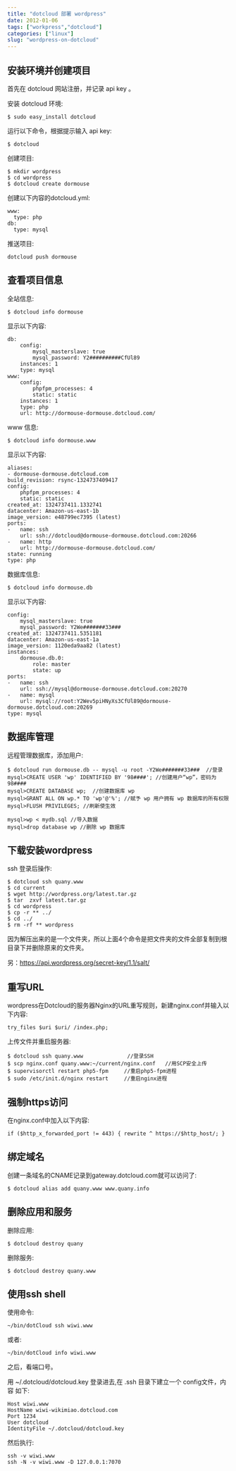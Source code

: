 ```yaml
---
title: "dotcloud 部署 wordpress"
date: 2012-01-06
tags: ["workpress","dotcloud"]
categories: ["linux"]
slug: "wordpress-on-dotcloud"
---
```




安装环境并创建项目
------------------

首先在 dotcloud 网站注册，并记录 api key 。

安装 dotcloud 环境:

    $ sudo easy_install dotcloud

运行以下命令，根据提示输入 api key:

    $ dotcloud

创建项目:

    $ mkdir wordpress
    $ cd wordpress
    $ dotcloud create dormouse

创建以下内容的dotcloud.yml:

    www:
      type: php
    db:
      type: mysql

推送项目:

    dotcloud push dormouse

查看项目信息
------------

全站信息:

    $ dotcloud info dormouse

显示以下内容:

    db:
        config:
            mysql_masterslave: true
            mysql_password: Y2##########CfUl89
        instances: 1
        type: mysql
    www:
        config:
            phpfpm_processes: 4
            static: static
        instances: 1
        type: php
        url: http://dormouse-dormouse.dotcloud.com/

www 信息:

    $ dotcloud info dormouse.www

显示以下内容:

    aliases:
    - dormouse-dormouse.dotcloud.com
    build_revision: rsync-1324737409417
    config:
        phpfpm_processes: 4
        static: static
    created_at: 1324737411.1332741
    datacenter: Amazon-us-east-1b
    image_version: e48799ec7395 (latest)
    ports:
    -   name: ssh
        url: ssh://dotcloud@dormouse-dormouse.dotcloud.com:20266
    -   name: http
        url: http://dormouse-dormouse.dotcloud.com/
    state: running
    type: php

数据库信息:

    $ dotcloud info dormouse.db

显示以下内容:

    config:
        mysql_masterslave: true
        mysql_password: Y2We#######33###
    created_at: 1324737411.5351181
    datacenter: Amazon-us-east-1a
    image_version: 1120eda9aa82 (latest)
    instances:
        dormouse.db.0:
            role: master
            state: up
    ports:
    -   name: ssh
        url: ssh://mysql@dormouse-dormouse.dotcloud.com:20270
    -   name: mysql
        url: mysql://root:Y2Wev5piHNyXs3CfUl89@dormouse-dormouse.dotcloud.com:20269
    type: mysql

数据库管理
----------

远程管理数据库，添加用户:

    $ dotcloud run dormouse.db -- mysql -u root -Y2We#######33###  //登录
    mysql>CREATE USER 'wp' IDENTIFIED BY '98####'; //创建用户“wp”，密码为98####
    mysql>CREATE DATABASE wp;  //创建数据库 wp
    mysql>GRANT ALL ON wp.* TO 'wp'@'%'; //赋予 wp 用户拥有 wp 数据库的所有权限
    mysql>FLUSH PRIVILEGES; //刷新使生效

    mysql>wp < mydb.sql //导入数据
    mysql>drop database wp //删除 wp 数据库

下载安装wordpress
-----------------

ssh 登录后操作:

    $ dotcloud ssh quany.www
    $ cd current
    $ wget http://wordpress.org/latest.tar.gz
    $ tar  zxvf latest.tar.gz
    $ cd wordpress
    $ cp -r ** ../
    $ cd ../
    $ rm -rf ** wordpress

因为解压出来的是一个文件夹，所以上面4个命令是把文件夹的文件全部复制到根目录下并删除原来的文件夹。

另：https://api.wordpress.org/secret-key/1.1/salt/

重写URL
-------

wordpress在Dotcloud的服务器Nginx的URL重写规则，新建nginx.conf并输入以下内容:

    try_files $uri $uri/ /index.php;

上传文件并重启服务器:

    $ dotcloud ssh quany.www              //登录SSH
    $ scp nginx.conf quany.www:~/current/nginx.conf   //用SCP安全上传
    $ supervisorctl restart php5-fpm     //重启php5-fpm进程
    $ sudo /etc/init.d/nginx restart     //重启nginx进程

强制https访问
-------------

在nginx.conf中加入以下内容:

    if ($http_x_forwarded_port != 443) { rewrite ^ https://$http_host/; }

绑定域名
--------

创建一条域名的CNAME记录到gateway.dotcloud.com就可以访问了:

    $ dotcloud alias add quany.www www.quany.info

删除应用和服务
--------------

删除应用:

    $ dotcloud destroy quany

删除服务:

    $ dotcloud destroy quany.www

使用ssh shell
-------------

使用命令:

    ~/bin/dotCloud ssh wiwi.www

或者:

    ~/bin/dotCloud info wiwi.www

之后，看端口号。

用 \~/.dotcloud/dotcloud.key 登录进去,在 .ssh 目录下建立一个
config文件，内容 如下:

    Host wiwi.www
    HostName wiwi-wikimiao.dotcloud.com
    Port 1234
    User dotcloud
    IdentityFile ~/.dotcloud/dotcloud.key

然后执行:

    ssh -v wiwi.www
    ssh -N -v wiwi.www -D 127.0.0.1:7070
